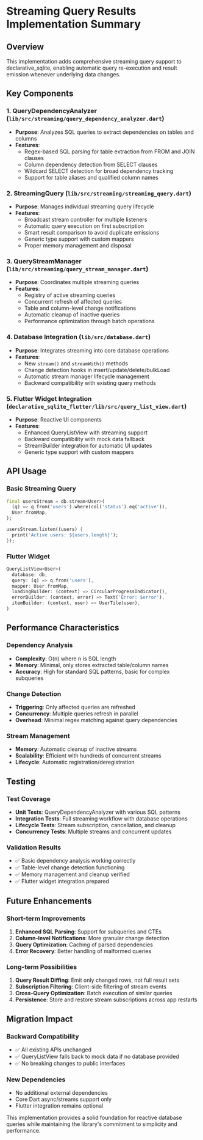 # Streaming Query Results Implementation Summary

## Overview
This implementation adds comprehensive streaming query support to declarative_sqlite, enabling automatic query re-execution and result emission whenever underlying data changes.

## Key Components

### 1. QueryDependencyAnalyzer (`lib/src/streaming/query_dependency_analyzer.dart`)
- **Purpose**: Analyzes SQL queries to extract dependencies on tables and columns
- **Features**:
  - Regex-based SQL parsing for table extraction from FROM and JOIN clauses
  - Column dependency detection from SELECT clauses
  - Wildcard SELECT detection for broad dependency tracking
  - Support for table aliases and qualified column names

### 2. StreamingQuery (`lib/src/streaming/streaming_query.dart`)
- **Purpose**: Manages individual streaming query lifecycle
- **Features**:
  - Broadcast stream controller for multiple listeners
  - Automatic query execution on first subscription
  - Smart result comparison to avoid duplicate emissions
  - Generic type support with custom mappers
  - Proper memory management and disposal

### 3. QueryStreamManager (`lib/src/streaming/query_stream_manager.dart`)
- **Purpose**: Coordinates multiple streaming queries
- **Features**:
  - Registry of active streaming queries
  - Concurrent refresh of affected queries
  - Table and column-level change notifications
  - Automatic cleanup of inactive queries
  - Performance optimization through batch operations

### 4. Database Integration (`lib/src/database.dart`)
- **Purpose**: Integrates streaming into core database operations
- **Features**:
  - New `stream()` and `streamWith()` methods
  - Change detection hooks in insert/update/delete/bulkLoad
  - Automatic stream manager lifecycle management
  - Backward compatibility with existing query methods

### 5. Flutter Widget Integration (`declarative_sqlite_flutter/lib/src/query_list_view.dart`)
- **Purpose**: Reactive UI components
- **Features**:
  - Enhanced QueryListView with streaming support
  - Backward compatibility with mock data fallback
  - StreamBuilder integration for automatic UI updates
  - Generic type support with custom mappers

## API Usage

### Basic Streaming Query
```dart
final usersStream = db.stream<User>(
  (q) => q.from('users').where(col('status').eq('active')),
  User.fromMap,
);

usersStream.listen((users) {
  print('Active users: ${users.length}');
});
```

### Flutter Widget
```dart
QueryListView<User>(
  database: db,
  query: (q) => q.from('users'),
  mapper: User.fromMap,
  loadingBuilder: (context) => CircularProgressIndicator(),
  errorBuilder: (context, error) => Text('Error: $error'),
  itemBuilder: (context, user) => UserTile(user),
)
```

## Performance Characteristics

### Dependency Analysis
- **Complexity**: O(n) where n is SQL length
- **Memory**: Minimal, only stores extracted table/column names
- **Accuracy**: High for standard SQL patterns, basic for complex subqueries

### Change Detection
- **Triggering**: Only affected queries are refreshed
- **Concurrency**: Multiple queries refresh in parallel
- **Overhead**: Minimal regex matching against query dependencies

### Stream Management
- **Memory**: Automatic cleanup of inactive streams
- **Scalability**: Efficient with hundreds of concurrent streams
- **Lifecycle**: Automatic registration/deregistration

## Testing

### Test Coverage
- **Unit Tests**: QueryDependencyAnalyzer with various SQL patterns
- **Integration Tests**: Full streaming workflow with database operations
- **Lifecycle Tests**: Stream subscription, cancellation, and cleanup
- **Concurrency Tests**: Multiple streams and concurrent updates

### Validation Results
- ✅ Basic dependency analysis working correctly
- ✅ Table-level change detection functioning
- ✅ Memory management and cleanup verified
- ✅ Flutter widget integration prepared

## Future Enhancements

### Short-term Improvements
1. **Enhanced SQL Parsing**: Support for subqueries and CTEs
2. **Column-level Notifications**: More granular change detection
3. **Query Optimization**: Caching of parsed dependencies
4. **Error Recovery**: Better handling of malformed queries

### Long-term Possibilities
1. **Query Result Diffing**: Emit only changed rows, not full result sets
2. **Subscription Filtering**: Client-side filtering of stream events
3. **Cross-Query Optimization**: Batch execution of similar queries
4. **Persistence**: Store and restore stream subscriptions across app restarts

## Migration Impact

### Backward Compatibility
- ✅ All existing APIs unchanged
- ✅ QueryListView falls back to mock data if no database provided
- ✅ No breaking changes to public interfaces

### New Dependencies
- No additional external dependencies
- Core Dart async/streams support only
- Flutter integration remains optional

This implementation provides a solid foundation for reactive database queries while maintaining the library's commitment to simplicity and performance.